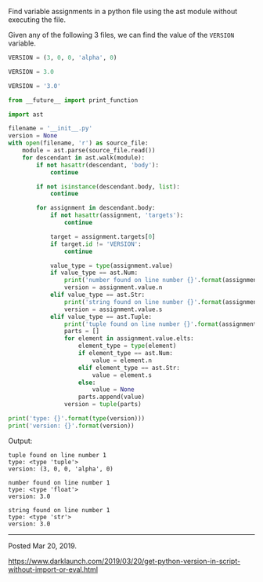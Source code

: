Find variable assignments in a python file using the ast module without executing the file.

Given any of the following 3 files, we can find the value of the `VERSION` variable.

```python
VERSION = (3, 0, 0, 'alpha', 0)
```

```python
VERSION = 3.0
```

```python
VERSION = '3.0'
```

```python
from __future__ import print_function

import ast

filename = '__init__.py'
version = None
with open(filename, 'r') as source_file:
    module = ast.parse(source_file.read())
    for descendant in ast.walk(module):
        if not hasattr(descendant, 'body'):
            continue

        if not isinstance(descendant.body, list):
            continue

        for assignment in descendant.body:
            if not hasattr(assignment, 'targets'):
                continue

            target = assignment.targets[0]
            if target.id != 'VERSION':
                continue

            value_type = type(assignment.value)
            if value_type == ast.Num:
                print('number found on line number {}'.format(assignment.lineno))
                version = assignment.value.n
            elif value_type == ast.Str:
                print('string found on line number {}'.format(assignment.lineno))
                version = assignment.value.s
            elif value_type == ast.Tuple:
                print('tuple found on line number {}'.format(assignment.lineno))
                parts = []
                for element in assignment.value.elts:
                    element_type = type(element)
                    if element_type == ast.Num:
                        value = element.n
                    elif element_type == ast.Str:
                        value = element.s
                    else:
                        value = None
                    parts.append(value)
                version = tuple(parts)

print('type: {}'.format(type(version)))
print('version: {}'.format(version))
```

Output:

```
tuple found on line number 1
type: <type 'tuple'>
version: (3, 0, 0, 'alpha', 0)
```

```
number found on line number 1
type: <type 'float'>
version: 3.0
```

```
string found on line number 1
type: <type 'str'>
version: 3.0
```

---

Posted Mar 20, 2019.

https://www.darklaunch.com/2019/03/20/get-python-version-in-script-without-import-or-eval.html